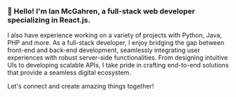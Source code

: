 ### 👋 Hello! I'm Ian McGahren, a full-stack web developer specializing in React.js. 

I also have experience working on a variety of projects with Python, Java, PHP and more.  As a full-stack developer, I enjoy bridging the gap between front-end and back-end development, seamlessly integrating user experiences with robust server-side functionalities. From designing intuitive UIs to developing scalable APIs, I take pride in crafting end-to-end solutions that provide a seamless digital ecosystem.

Let's connect and create amazing things together!
